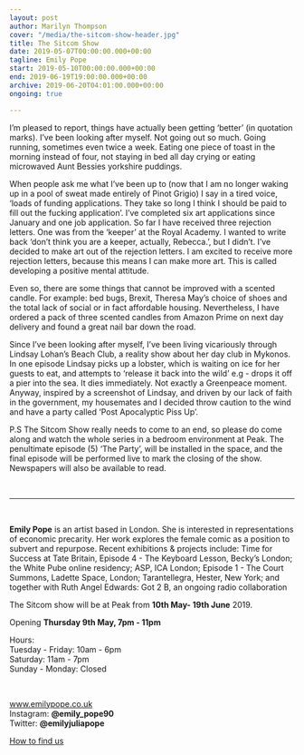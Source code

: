 ```yaml
---
layout: post
author: Marilyn Thompson
cover: "/media/the-sitcom-show-header.jpg"
title: The Sitcom Show
date: 2019-05-07T00:00:00.000+00:00
tagline: Emily Pope
start: 2019-05-10T00:00:00.000+00:00
end: 2019-06-19T19:00:00.000+00:00
archive: 2019-06-20T04:01:00.000+00:00
ongoing: true

---
```

<p>I’m pleased to report, things have actually been getting ‘better’ (in quotation marks). I’ve been looking after myself. Not going out so much. Going running, sometimes even twice a week. Eating one piece of toast in the morning instead of four, not staying in bed all day crying or eating microwaved Aunt Bessies yorkshire puddings. </p>

<p>When people ask me what I’ve been up to (now that I am no longer waking up in a pool of sweat made entirely of Pinot Grigio) I say in a tired voice, ‘loads of funding applications. They take so long I think I should be paid to fill out the fucking application’. I’ve completed six art applications since January and one job application. So far I have received three rejection letters.  One was from the ‘keeper’ at the Royal Academy. I wanted to write back ‘don’t think you are a keeper, actually, Rebecca.’, but I didn’t. I’ve decided to make art out of the rejection letters. I am excited to receive more rejection letters, because this means I can make more art. This is called developing a positive mental attitude. </p>

<p>Even so, there are some things that cannot be improved with a scented candle. For example: bed bugs, Brexit, Theresa May’s choice of shoes and the total lack of social or in fact affordable housing. Nevertheless, I have ordered a pack of three scented candles from Amazon Prime on next day delivery and found a great nail bar down the road. </p>

<p>Since I’ve been looking after myself, I’ve been living vicariously through Lindsay Lohan’s Beach Club, a reality show about her day club in Mykonos. In one episode Lindsay picks up a lobster, which is waiting on ice for her guests to eat, and attempts to ‘release it back into the wild’ e.g - drops it off a pier into the sea. It dies immediately. Not exactly a Greenpeace moment.  Anyway, inspired by a screenshot of Lindsay, and driven by our lack of faith in the government, my housemates and I decided throw caution to the wind and have a party called ‘Post Apocalyptic Piss Up’. </p>

<p>P.S The Sitcom Show really needs to come to an end, so please do come along and watch the whole series in a bedroom environment at Peak. The penultimate episode (5) ‘The Party’, will be installed in the space, and the final episode will be performed live to mark the closing of the show. Newspapers will also be available to read. </p>

<br />
<hr />
<br />

<p><b>Emily Pope</b> is an artist based in London. She is interested in representations of economic precarity.  Her work explores the female comic as a position to subvert and repurpose. Recent exhibitions & projects include: Time for Success at Tate Britain, Episode 4 - The Keyboard Lesson, Becky’s London; the White Pube online residency; ASP, ICA London; Episode 1 - The Court Summons, Ladette Space, London; Tarantellegra, Hester, New York; and together with Ruth Angel Edwards: Got 2 B, an ongoing radio collaboration</p>

<p>The Sitcom show will be at Peak from <b>10th May- 19th June</b> 2019.<br />

Opening <b>Thursday 9th May, 7pm - 11pm</b></p>

<p>Hours:<br />
Tuesday - Friday: 10am - 6pm<br />
Saturday: 11am - 7pm<br />
Sunday - Monday: Closed</p>
<br />

<p><a href="http://www.emilypope.co.uk">www.emilypope.co.uk</a><br />
Instagram: <b>@emily_pope90</b><br />
Twitter: <b>@emilyjuliapope</b><br /></p>

<p><a href="http://www.peak-art.org/contact">How to find us</a></p>